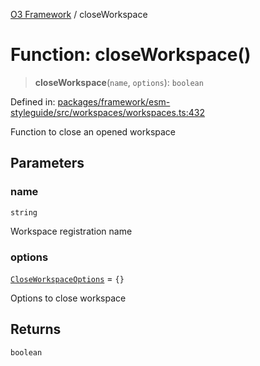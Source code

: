 [O3 Framework](../API.md) / closeWorkspace

# Function: closeWorkspace()

> **closeWorkspace**(`name`, `options`): `boolean`

Defined in: [packages/framework/esm-styleguide/src/workspaces/workspaces.ts:432](https://github.com/openmrs/openmrs-esm-core/blob/main/packages/framework/esm-styleguide/src/workspaces/workspaces.ts#L432)

Function to close an opened workspace

## Parameters

### name

`string`

Workspace registration name

### options

[`CloseWorkspaceOptions`](../interfaces/CloseWorkspaceOptions.md) = `{}`

Options to close workspace

## Returns

`boolean`
